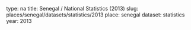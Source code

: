 type: na
title: Senegal / National Statistics (2013)
slug: places/senegal/datasets/statistics/2013
place: senegal
dataset: statistics
year: 2013
